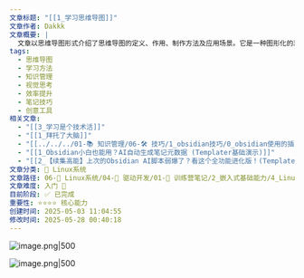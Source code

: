 ```yaml
---
文章标题: "[[1_学习思维导图]]"
文章作者: Dakkk
文章概要: |
  文章以思维导图形式介绍了思维导图的定义、作用、制作方法及应用场景。它是一种图形化的思维工具，能有效提升学习效率、记忆力，促进思考与创意，适用于学习笔记、项目管理等多种场景。
tags:
  - 思维导图
  - 学习方法
  - 知识管理
  - 视觉思考
  - 效率提升
  - 笔记技巧
  - 创意工具
相关文章:
  - "[[3_学习是个技术活]]"
  - "[[1_拜托了大脑]]"
  - "[[../../../01-📚 知识管理/06-🛠️ 技巧/1_obsidian技巧/0_obsidian使用的插件说明]]"
  - "[[1_Obsidian小白也能用？AI自动生成笔记元数据 (Templater基础演示)]]"
  - "[[2_【续集高能】上次的Obsidian AI脚本弱爆了？看这个全功能进化版！(Templater)]]"
文章分类: 🐧 Linux系统
文章路径: 06-🐧 Linux系统/04-🔌 驱动开发/01-📝 训练营笔记/2_嵌入式基础能力/4_Linux应用开发/1_学习思维导图.md
文章难度: 入门 🌱
目前阶段: ✅ 已完成
重要性: ⭐⭐⭐⭐ 核心能力
创建时间: 2025-05-03 11:04:55
修改时间: 2025-05-28 00:40:18
---
```


![image.png|500](https://my-obsidian-image.oss-cn-guangzhou.aliyuncs.com/2025/05/b7c35ec0e44d5bd0911067fc6d3e4cbd.png)

![image.png|500](https://my-obsidian-image.oss-cn-guangzhou.aliyuncs.com/2025/05/b7c35ec0e44d5bd0911067fc6d3e4cbd.png)
